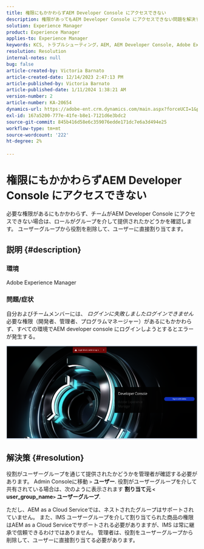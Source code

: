 ```yaml
---
title: 権限にもかかわらずAEM Developer Console にアクセスできない
description: 権限があってもAEM Developer Console にアクセスできない問題を解決する方法を説明します。 役割がユーザーグループを通じて提供されているかどうかを確認します。
solution: Experience Manager
product: Experience Manager
applies-to: Experience Manager
keywords: KCS, トラブルシューティング，AEM, AEM Developer Console, Adobe Experience Manager, アクセス，権限，ユーザーグループ
resolution: Resolution
internal-notes: null
bug: false
article-created-by: Victoria Barnato
article-created-date: 12/14/2023 2:47:13 PM
article-published-by: Victoria Barnato
article-published-date: 1/11/2024 1:38:21 AM
version-number: 2
article-number: KA-20654
dynamics-url: https://adobe-ent.crm.dynamics.com/main.aspx?forceUCI=1&pagetype=entityrecord&etn=knowledgearticle&id=6c7e48a6-8f9a-ee11-be37-6045bd006b25
exl-id: 167a5200-777e-41fe-b8e1-7121d6e3bdc2
source-git-commit: 845b416d58e6c359076edde171dc7e6a3d494e25
workflow-type: tm+mt
source-wordcount: '222'
ht-degree: 2%

---
```


# 権限にもかかわらずAEM Developer Console にアクセスできない


必要な権限があるにもかかわらず、チームがAEM Developer Console にアクセスできない場合は、ロールがグループを介して提供されたかどうかを確認します。 ユーザーグループから役割を削除して、ユーザーに直接割り当てます。

## 説明 {#description}


### 環境

Adobe Experience Manager

### 問題/症状

自分およびチームメンバーには、 *ログインに失敗しましたログインできません* 必要な権限（開発者、管理者、プログラムマネージャー）があるにもかかわらず、すべての環境でAEM developer console にログインしようとするとエラーが発生する。



![](assets/___6d7e48a6-8f9a-ee11-be37-6045bd006b25___.png)


## 解決策 {#resolution}


役割がユーザーグループを通じて提供されたかどうかを管理者が確認する必要があります。 Admin Consoleに移動 `>`  <b>ユーザー</b>. 役割がユーザーグループを介して共有されている場合は、次のように表示されます <b>割り当て元 `<` user_group_name`>`  ユーザーグループ</b>.

ただし、AEM as a Cloud Serviceでは、ネストされたグループはサポートされていません。 また、IMS ユーザーグループを介して割り当てられた商品の権限はAEM as a Cloud Serviceでサポートされる必要がありますが、IMS は常に継承で信頼できるわけではありません。 管理者は、役割をユーザーグループから削除して、ユーザーに直接割り当てる必要があります。
